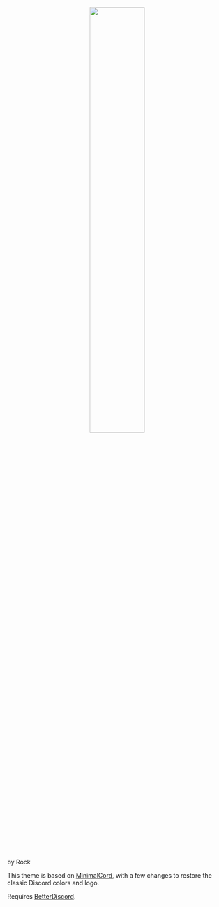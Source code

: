 <center><img src="https://github.com/RockESV/Eris/blob/main/Resources/Eris%20Wordmark.svg" width="50%" height="50%"></center> by Rock

This theme is based on [MinimalCord](https://github.com/DiscordStyles/MinimalCord), with a few changes to restore the classic Discord colors and logo.

Requires [BetterDiscord](https://betterdiscord.app/).
